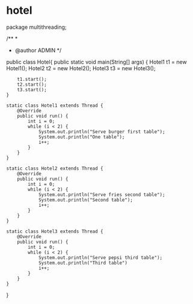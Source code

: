 # hotel
package multithreading;

/**
 *
 * @author ADMIN
 */
 

public class Hotel{
    public static void main(String[] args) {
        Hotel1 t1 = new Hotel1();
        Hotel2 t2 = new Hotel2();
        Hotel3 t3 = new Hotel3();

        t1.start();
        t2.start();
        t3.start();
    }

    static class Hotel1 extends Thread {
        @Override
        public void run() {
            int i = 0;
            while (i < 2) {
                System.out.println("Serve burger first table");
                System.out.println("One table");
                i++;
            }
        }
    }

    static class Hotel2 extends Thread {
        @Override
        public void run() {
            int i = 0;
            while (i < 2) {
                System.out.println("Serve fries second table");
                System.out.println("Second table");
                i++;
            }
        }
    }

    static class Hotel3 extends Thread {
        @Override
        public void run() {
            int i = 0;
            while (i < 2) {
                System.out.println("Serve pepsi third table");
                System.out.println("Third table")
                i++;
            }
        }
    }
}

        
       
    
    
    
    
    
